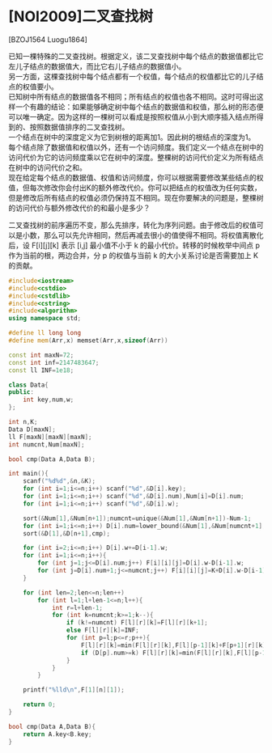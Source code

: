 # [NOI2009]二叉查找树
[BZOJ1564 Luogu1864]

已知一棵特殊的二叉查找树。根据定义，该二叉查找树中每个结点的数据值都比它左儿子结点的数据值大，而比它右儿子结点的数据值小。  
另一方面，这棵查找树中每个结点都有一个权值，每个结点的权值都比它的儿子结点的权值要小。  
已知树中所有结点的数据值各不相同；所有结点的权值也各不相同。这时可得出这样一个有趣的结论：如果能够确定树中每个结点的数据值和权值，那么树的形态便可以唯一确定。因为这样的一棵树可以看成是按照权值从小到大顺序插入结点所得到的、按照数据值排序的二叉查找树。  
一个结点在树中的深度定义为它到树根的距离加1。因此树的根结点的深度为1。  
每个结点除了数据值和权值以外，还有一个访问频度。我们定义一个结点在树中的访问代价为它的访问频度乘以它在树中的深度。整棵树的访问代价定义为所有结点在树中的访问代价之和。  
现在给定每个结点的数据值、权值和访问频度，你可以根据需要修改某些结点的权值，但每次修改你会付出K的额外修改代价。你可以把结点的权值改为任何实数，但是修改后所有结点的权值必须仍保持互不相同。现在你要解决的问题是，整棵树的访问代价与额外修改代价的和最小是多少？

二叉查找树的前序遍历不变，那么先排序，转化为序列问题。由于修改后的权值可以是小数，那么可以先允许相同，然后再减去很小的值使得不相同。将权值离散化后，设 F[i][j][k] 表示 [i,j] 最小值不小于 k 的最小代价。转移的时候枚举中间点 p 作为当前的根，两边合并，分 p 的权值与当前 k 的大小关系讨论是否需要加上 K 的贡献。

```cpp
#include<iostream>
#include<cstdio>
#include<cstdlib>
#include<cstring>
#include<algorithm>
using namespace std;

#define ll long long
#define mem(Arr,x) memset(Arr,x,sizeof(Arr))

const int maxN=72;
const int inf=2147483647;
const ll INF=1e18;

class Data{
public:
	int key,num,w;
};

int n,K;
Data D[maxN];
ll F[maxN][maxN][maxN];
int numcnt,Num[maxN];

bool cmp(Data A,Data B);

int main(){
	scanf("%d%d",&n,&K);
	for (int i=1;i<=n;i++) scanf("%d",&D[i].key);
	for (int i=1;i<=n;i++) scanf("%d",&D[i].num),Num[i]=D[i].num;
	for (int i=1;i<=n;i++) scanf("%d",&D[i].w);

	sort(&Num[1],&Num[n+1]);numcnt=unique(&Num[1],&Num[n+1])-Num-1;
	for (int i=1;i<=n;i++) D[i].num=lower_bound(&Num[1],&Num[numcnt+1],D[i].num)-Num;
	sort(&D[1],&D[n+1],cmp);

	for (int i=2;i<=n;i++) D[i].w+=D[i-1].w;
	for (int i=1;i<=n;i++){
		for (int j=1;j<=D[i].num;j++) F[i][i][j]=D[i].w-D[i-1].w;
		for (int j=D[i].num+1;j<=numcnt;j++) F[i][i][j]=K+D[i].w-D[i-1].w;
	}

	for (int len=2;len<=n;len++)
		for (int l=1;l+len-1<=n;l++){
			int r=l+len-1;
			for (int k=numcnt;k>=1;k--){
				if (k!=numcnt) F[l][r][k]=F[l][r][k+1];
				else F[l][r][k]=INF;
				for (int p=l;p<=r;p++){
					F[l][r][k]=min(F[l][r][k],F[l][p-1][k]+F[p+1][r][k]+D[r].w-D[l-1].w+K);
					if (D[p].num>=k) F[l][r][k]=min(F[l][r][k],F[l][p-1][D[p].num]+F[p+1][r][D[p].num]+D[r].w-D[l-1].w);
				}
			}
		}

	printf("%lld\n",F[1][n][1]);

	return 0;
}

bool cmp(Data A,Data B){
	return A.key<B.key;
}
```